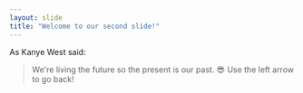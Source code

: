 ```yaml
---
layout: slide
title: "Welcome to our second slide!"
---
```

As Kanye West said:

> We're living the future so
> the present is our past. 
:sunglasses:
Use the left arrow to go back!
